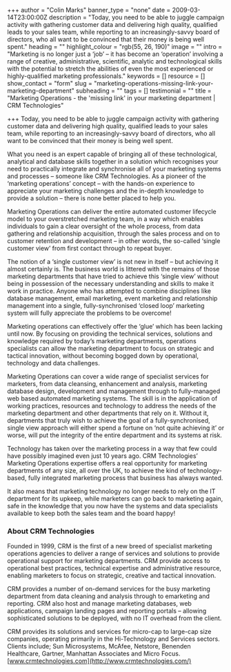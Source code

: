 +++
author = "Colin Marks"
banner_type = "none"
date = 2009-03-14T23:00:00Z
description = "Today, you need to be able to juggle campaign activity with gathering customer data and delivering high quality, qualified leads to your sales team, while reporting to an increasingly-savvy board of directors, who all want to be convinced that their money is being well spent."
heading = ""
highlight_colour = "rgb(55, 26, 190)"
image = ""
intro = "Marketing is no longer just a ‘job’ – it has become an ‘operation’ involving a range of creative, administrative, scientific, analytic and technological skills with the potential to stretch the abilities of even the most experienced or highly-qualified marketing professionals."
keywords = []
resource = []
show_contact = "form"
slug = "marketing-operations-missing-link-your-marketing-department"
subheading = ""
tags = []
testimonial = ""
title = "Marketing Operations - the 'missing link' in your marketing department | CRM Technologies"

+++
Today, you need to be able to juggle campaign activity with gathering customer data and delivering high quality, qualified leads to your sales team, while reporting to an increasingly-savvy board of directors, who all want to be convinced that their money is being well spent.

What you need is an expert capable of bringing all of these technological, analytical and database skills together in a solution which recognises your need to practically integrate and synchronise all of your marketing systems and processes – someone like CRM Technologies. As a pioneer of the ‘marketing operations’ concept – with the hands-on experience to appreciate your marketing challenges and the in-depth knowledge to provide a solution – there is none better placed to help you.

Marketing Operations can deliver the entire automated customer lifecycle model to your overstretched marketing team, in a way which enables individuals to gain a clear oversight of the whole process, from data gathering and relationship acquisition, through the sales process and on to customer retention and development – in other words, the so-called ‘single customer view’ from first contact through to repeat buyer.

The notion of a ‘single customer view’ is not new in itself – but achieving it almost certainly is. The business world is littered with the remains of those marketing departments that have tried to achieve this ‘single view’ without being in possession of the necessary understanding and skills to make it work in practice. Anyone who has attempted to combine disciplines like database management, email marketing, event marketing and relationship management into a single, fully-synchronised ‘closed loop’ marketing system will fully appreciate the problems to be overcome!

Marketing operations can effectively offer the ‘glue’ which has been lacking until now. By focusing on providing the technical services, solutions and knowledge required by today’s marketing departments, operations specialists can allow the marketing department to focus on strategic and tactical innovation, without becoming bogged down by operational, technology and data challenges.

Marketing Operations can cover a wide range of specialist services for marketers, from data cleansing, enhancement and analysis, marketing database design, development and management through to fully-managed web based automated marketing systems. The skill is in the application of working practices, resources and technology to address the needs of the marketing department and other departments that rely on it. Without it, departments that truly wish to achieve the goal of a fully-synchronised, single view approach will either spend a fortune on ‘not quite achieving it’ or worse, will put the integrity of the entire department and its systems at risk.

Technology has taken over the marketing process in a way that few could have possibly imagined even just 10 years ago. CRM Technologies’ Marketing Operations expertise offers a real opportunity for marketing departments of any size, all over the UK, to achieve the kind of technology-based, fully integrated marketing process that business has always wanted.

It also means that marketing technology no longer needs to rely on the IT department for its upkeep, while marketers can go back to marketing again, safe in the knowledge that you now have the systems and data specialists available to keep both the sales team and the board happy!

### About CRM Technologies

Founded in 1999, CRM is the first of a new breed of specialist marketing operations agencies to deliver a range of services and solutions to provide operational support for marketing departments. CRM provide access to operational best practices, technical expertise and administrative resource, enabling marketers to focus on strategic, creative and tactical innovation.

CRM provides a number of on-demand services for the busy marketing department from data cleaning and analysis through to emarketing and reporting. CRM also host and manage marketing databases, web applications, campaign landing pages and reporting portals – allowing sophisticated solutions to be deployed, with no IT overhead from the client.

CRM provides its solutions and services for micro-cap to large-cap size companies, operating primarily in the Hi-Technology and Services sectors. Clients include; Sun Microsystems, McAfee, Netstore, Benenden Healthcare, Gartner, Manhattan Associates and Micro Focus. [www.crmtechnologies.com](http://www.crmtechnologies.com/)